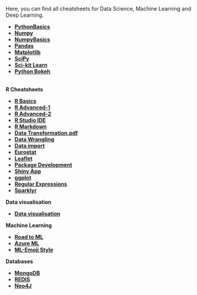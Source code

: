 Here, you can find all cheatsheets for Data Science, Machine Learning and Deep Learning. 


- [**PythonBasics**](https://github.com/prashanth95r/Awesome-DataScience-Cheatsheets/blob/master/Python/PythonBasics.pdf)<br>
- [**Numpy**](https://github.com/prashanth95r/Awesome-DataScience-Cheatsheets/blob/master/Python/Numpy.pdf)<br>
- [**NumpyBasics**](https://github.com/prashanth95r/Awesome-DataScience-Cheatsheets/blob/master/Python/Numpy2.pdf)<br>
- [**Pandas**](https://github.com/prashanth95r/Awesome-DataScience-Cheatsheets/blob/master/Python/pandas.pdf)<br>
- [**Matplotlib**](https://github.com/prashanth95r/Awesome-DataScience-Cheatsheets/blob/master/Python/Matplotlib.pdf)<br>
- [**SciPy**](https://github.com/prashanth95r/Awesome-DataScience-Cheatsheets/blob/master/Python/SciPy.pdf)<br>
- [**Sci-kit Learn**](https://github.com/prashanth95r/Awesome-DataScience-Cheatsheets/blob/master/Python/ScikitLearn.pdf)<br>
- [**Python Bokeh**](https://github.com/prashanth95r/Awesome-DataScience-Cheatsheets/blob/master/Python/Python_Bokeh.pdf)<br>
<br>
  <b>R Cheatsheets<b>

- [**R Basics**](https://github.com/prashanth95r/Awesome-DataScience-Cheatsheets/blob/master/R/R_Basics.pdf)<br>
- [**R Advanced-1**](https://github.com/prashanth95r/Awesome-DataScience-Cheatsheets/blob/master/R/R_Advanced.pdf)<br>
- [**R Advanced-2**](https://github.com/prashanth95r/Awesome-DataScience-Cheatsheets/blob/master/R/R_Advanced_2.pdf)<br>
- [**R Studio IDE**](https://github.com/prashanth95r/Awesome-DataScience-Cheatsheets/blob/master/R/RStudio-IDE.pdf)<br>
- [**R Markdown**](https://github.com/prashanth95r/Awesome-DataScience-Cheatsheets/blob/master/R/R_Markdown.pdf)<br>
- [**Data Transformation.pdf**](https://github.com/prashanth95r/Awesome-DataScience-Cheatsheets/blob/master/R/Data-Transformation.pdf)
- [**Data Wrangling**](https://github.com/prashanth95r/Awesome-DataScience-Cheatsheets/blob/master/R/Data-Wrangling.pdf)<br>
- [**Data import**](https://github.com/prashanth95r/Awesome-DataScience-Cheatsheets/blob/master/R/Data-import.pdf)<br>
- [**Eurostat**](https://github.com/prashanth95r/Awesome-DataScience-Cheatsheets/blob/master/R/Eurostat.pdf)<br>
- [**Leaflet**](https://github.com/prashanth95r/Awesome-DataScience-Cheatsheets/blob/master/R/Leaflet.pdf)<br>
- [**Package Development**](https://github.com/prashanth95r/Awesome-DataScience-Cheatsheets/blob/master/R/Package-Development.pdf)<br>
- [**Shiny App**](https://github.com/prashanth95r/Awesome-DataScience-Cheatsheets/blob/master/R/Shiny.pdf)<br>
- [**ggplot**](https://github.com/prashanth95r/Awesome-DataScience-Cheatsheets/blob/master/R/ggplot2.pdf)<br>
- [**Regular Expressions**](https://github.com/prashanth95r/Awesome-DataScience-Cheatsheets/blob/master/R/Regular%20Expression.pdf)<br>
- [**Sparklyr**](https://github.com/prashanth95r/Awesome-DataScience-Cheatsheets/blob/master/R/sparklyr.pdf)<br>

<b> Data visualisation<b>

- [**Data visualisation**](https://github.com/prashanth95r/Awesome-DataScience-Cheatsheets/blob/master/R/Data-visualisation.jpg)<br>

<b> Machine Learning <b>

- [**Road to ML**](https://github.com/prashanth95r/Awesome-DataScience-Cheatsheets/blob/master/Machine%20Learning/Road_to_ML.png)<br>
- [**Azure ML**](https://github.com/prashanth95r/Awesome-DataScience-Cheatsheets/blob/master/Machine%20Learning/microsoft-machine-learning-algorithm-cheat-sheet-v6.pdf)<br>
- [**ML-Emoji Style**](https://github.com/prashanth95r/Awesome-DataScience-Cheatsheets/blob/master/Machine%20Learning/ML_Emoji_Cheat_sheet.png)<br>

<b> Databases <b>

- [**MongoDB**](https://github.com/prashanth95r/Awesome-DataScience-Cheatsheets/blob/master/Databases/MongoDB-CheatSheet.pdf)<br>
- [**REDIS**](https://github.com/prashanth95r/Awesome-DataScience-Cheatsheets/blob/master/Databases/REDIS.pdf)<br>
- [**Neo4J**](https://github.com/prashanth95r/Awesome-DataScience-Cheatsheets/blob/master/Databases/neo4j.pdf)<br>


